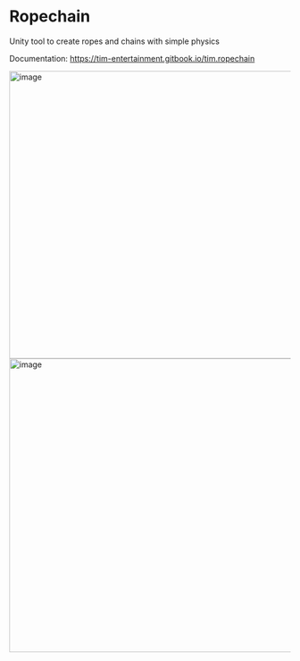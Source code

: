 # Ropechain
Unity tool to create ropes and chains with simple physics

Documentation: https://tim-entertainment.gitbook.io/tim.ropechain

<img width="1344" height="515" alt="image" src="https://github.com/user-attachments/assets/bb14b054-1af6-4d5f-ae40-c0356e71b87e" />
<img width="1536" height="526" alt="image" src="https://github.com/user-attachments/assets/4f98d078-2be8-49b4-9b69-f12e6d3d7c30" />
